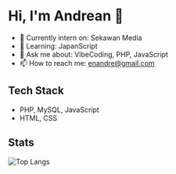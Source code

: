 # Hi, I'm Andrean 👋

- 🔭 Currently intern on: Sekawan Media
- 🌱 Learning: JapanScript
- 💬 Ask me about: VibeCoding, PHP, JavaScript
- 📫 How to reach me: enandre@gmail.com

## Tech Stack
- PHP, MySQL, JavaScript
- HTML, CSS

## Stats
![Top Langs](https://github-readme-stats.vercel.app/api/top-langs/?username=enandre&layout=compact)

